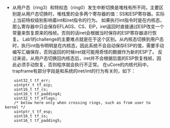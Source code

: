 * 从用户态（ring3）和特权态（ring0）发生中断切换是堆栈有所不同，主要区别是从用户态切换时，堆栈里的会多两个寄存器的值：SS和ESP寄存器。实际上当前特权级别影响着int和iret指令的行为。
如果执行int指令时是在内核态，那么寄存器中只会保存EFLAGS、CS、EIP，iret返回时直接通过ESP改变一个常量来恢复原来的栈帧。否则的话iret会根据当时保存的ESP寄存器进行恢复。
Lab1的challenge的主要难点就是在于这个区别。从内核态切换到用户态时，执行int指令明明是在内核态，因此系统不会自动保存ESP的值，需要手动编写汇编保存，否则返回的时候iret就可能用奇怪的数据作为新的ESP了。
反过来说，从用户态切换回内核态后，iret并不会根据后面的ESP恢复栈帧，因此必须手动恢复，否则程序就会执行不正常。
在uCore的内核代码中，trapframe有部分字段是和系统的iret/int的行为有关的，如下：
```
    uint32_t tf_err;
    uintptr_t tf_eip;
    uint16_t tf_cs;
    uint16_t tf_padding4;
    uint32_t tf_eflags;
    /* below here only when crossing rings, such as from user to kernel */
    uintptr_t tf_esp;
    uint16_t tf_ss;
    uint16_t tf_padding5;
```
